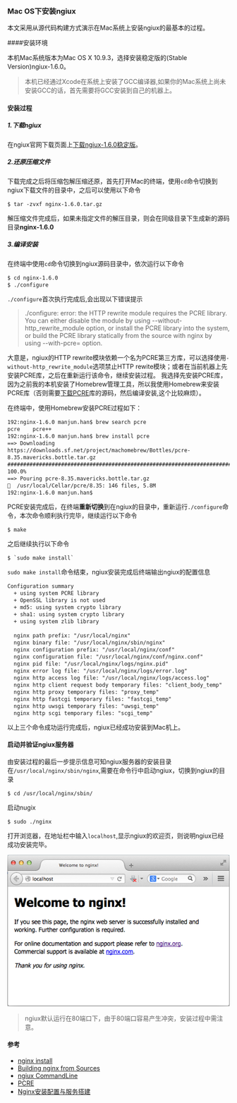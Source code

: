 ### Mac OS下安装ngiux

本文采用从源代码构建方式演示在Mac系统上安装ngiux的最基本的过程。

####安装环境

本机Mac系统版本为Mac OS X 10.9.3，选择安装稳定版的(Stable Version)ngiux-1.6.0。

>本机已经通过Xcode在系统上安装了GCC编译器,如果你的Mac系统上尚未安装GCC的话，首先需要将GCC安装到自己的机器上。

#### 安装过程

##### 1.下载ngiux

在ngiux官网下载页面上[下载ngiux-1.6.0稳定版](http://nginx.org/en/download.html)。

##### 2.还原压缩文件

下载完成之后将压缩包解压缩还原，首先打开Mac的终端，使用`cd`命令切换到ngiux下载文件的目录中，之后可以使用以下命令

	$ tar -zvxf nginx-1.6.0.tar.gz

解压缩文件完成后，如果未指定文件的解压目录，则会在同级目录下生成新的源码目录**nginx-1.6.0**

##### 3.编译安装	

在终端中使用`cd`命令切换到ngiux源码目录中，依次运行以下命令
	
	$ cd nginx-1.6.0
	$ ./configure

`./configure`首次执行完成后,会出现以下错误提示

>./configure: error: the HTTP rewrite module requires the PCRE library.
You can either disable the module by using --without-http_rewrite_module
option, or install the PCRE library into the system, or build the PCRE library
statically from the source with nginx by using --with-pcre=<path> option.

大意是，ngiux的HTTP rewrite模块依赖一个名为PCRE第三方库，可以选择使用`-without-http_rewrite_module`选项禁止HTTP rewite模块；或者在当前机器上先安装PCRE库，之后在重新运行该命令，继续安装过程。
我选择先安装PCRE库，因为之前我的本机安装了Homebrew管理工具，所以我使用Homebrew来安装PCRE库（否则需要[下载PCRE][ref-1]库的源码，然后编译安装,这个比较麻烦）。

在终端中，使用Homebrew安装PCRE过程如下：

	192:nginx-1.6.0 manjun.han$ brew search pcre
	pcre	pcre++
	192:nginx-1.6.0 manjun.han$ brew install pcre
	==> Downloading https://downloads.sf.net/project/machomebrew/Bottles/pcre-8.35.mavericks.bottle.tar.gz
	######################################################################## 100.0%
	==> Pouring pcre-8.35.mavericks.bottle.tar.gz
	🍺  /usr/local/Cellar/pcre/8.35: 146 files, 5.8M
	192:nginx-1.6.0 manjun.han$ 

PCRE安装完成后，在终端**重新切换**到在ngiux的目录中，重新运行`./configure`命令，本次命令顺利执行完毕，继续运行以下命令

	$ make

之后继续执行以下命令

	$ `sudo make install`

`sudo make install`命令结束，ngiux安装完成后终端输出ngiux的配置信息


	Configuration summary
	  + using system PCRE library
	  + OpenSSL library is not used
	  + md5: using system crypto library
	  + sha1: using system crypto library
	  + using system zlib library

	  nginx path prefix: "/usr/local/nginx"
	  nginx binary file: "/usr/local/nginx/sbin/nginx"
	  nginx configuration prefix: "/usr/local/nginx/conf"
	  nginx configuration file: "/usr/local/nginx/conf/nginx.conf"
	  nginx pid file: "/usr/local/nginx/logs/nginx.pid"
	  nginx error log file: "/usr/local/nginx/logs/error.log"
	  nginx http access log file: "/usr/local/nginx/logs/access.log"
	  nginx http client request body temporary files: "client_body_temp"
	  nginx http proxy temporary files: "proxy_temp"
	  nginx http fastcgi temporary files: "fastcgi_temp"
	  nginx http uwsgi temporary files: "uwsgi_temp"
	  nginx http scgi temporary files: "scgi_temp"

以上三个命令成功运行完成后，ngiux已经成功安装到Mac机上。

#### 启动并验证ngiux服务器

由安装过程的最后一步提示信息可知ngiux服务器的安装目录在`/usr/local/nginx/sbin/nginx`,需要在命令行中启动ngiux，切换到ngiux的目录

	$ cd /usr/local/nginx/sbin/

启动nugix

	$ sudo ./nginx

打开浏览器，在地址栏中输入`localhost`,显示ngiux的欢迎页，则说明ngiux已经成功安装完毕。

![localhost](1.png)

>ngiux默认运行在80端口下，由于80端口容易产生冲突，安装过程中需注意。

#### 参考

+ [nginx install][ref-3]
+ [Building nginx from Sources][ref-2]
+ [ngiux CommandLine][ref-5]
+ [PCRE][ref-1]
+ [Nginx安装配置与服务搭建][ref-4]

[ref-1]: http://www.pcre.org/
[ref-2]: http://nginx.org/en/docs/configure.html
[ref-3]: http://wiki.nginx.org/Install
[ref-4]: http://os.51cto.com/art/201111/304611.htm
[ref-5]: http://wiki.nginx.org/NginxCommandLine